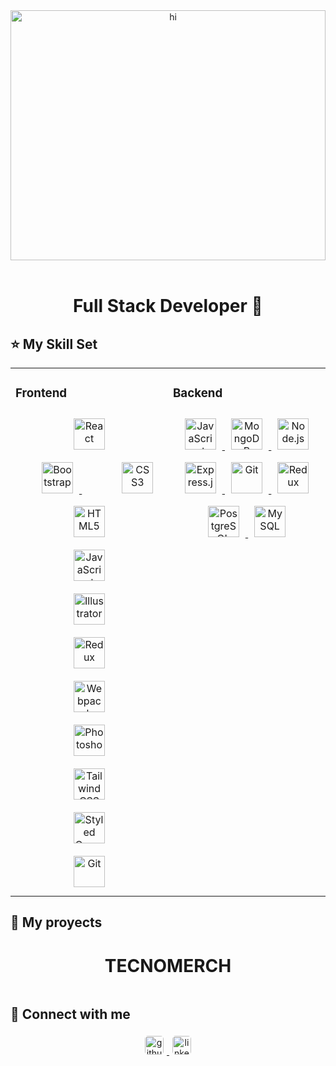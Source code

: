 <div align="center">
<img src="https://github.com/villajul/villajul/blob/main/Hi%2C%20I'm%20Julio%20Villacorta!!!.gif" alt="hi" align="center" style="width: 100%" height="400" width="800" />
</div> 
<br/>

<h1 align="center">
 Full Stack Developer 🚀
</h1>

## :star: My Skill Set  

<table>
<tr>
<td valign="top" width="50%">

### Frontend  
<div align="center">  
<a href="https://reactjs.org/" target="_blank" style="padding:2rem">
<img style="margin: 10px" src="https://profilinator.rishav.dev/skills-assets/react-original-wordmark.svg" alt="React" height="50" />
</a>  
<a href="https://getbootstrap.com/docs/3.4/javascript/" target="_blank" style="padding:2rem" >
<img style="margin: 10px" src="https://profilinator.rishav.dev/skills-assets/bootstrap-plain.svg" alt="Bootstrap" height="50" />
</a>  
<a href="https://www.w3schools.com/css/" target="_blank" style="padding:2rem">
<img style="margin:auto" src="https://profilinator.rishav.dev/skills-assets/css3-original-wordmark.svg" alt="CSS3" height="50" />
</a>  
<a href="https://en.wikipedia.org/wiki/HTML5" target="_blank" style="padding:2rem">
<img style="margin: 10px" src="https://profilinator.rishav.dev/skills-assets/html5-original-wordmark.svg" alt="HTML5" height="50" />
</a>  
<a href="https://www.javascript.com/" target="_blank" style="padding:2rem">
<img style="margin: 10px" src="https://profilinator.rishav.dev/skills-assets/javascript-original.svg" alt="JavaScript" height="50" />
</a>  
<a href="https://www.adobe.com/in/products/illustrator.html" target="_blank" style="padding:2rem">
<img style="margin: 10px" src="https://profilinator.rishav.dev/skills-assets/adobe_illustrator-icon.svg" alt="Illustrator" height="50" />
</a>  
<a href="https://redux.js.org/" target="_blank" style="padding:2rem">
<img style="margin: 10px" src="https://profilinator.rishav.dev/skills-assets/redux-original.svg" alt="Redux" height="50" />
</a>  
<a href="https://webpack.js.org/" target="_blank" style="padding:2rem">
<img style="margin: 10px" src="https://profilinator.rishav.dev/skills-assets/webpack-original.svg" alt="Webpack" height="50" />
</a>  
<a href="https://www.adobe.com/in/products/photoshop.html" target="_blank" style="padding:2rem">
<img style="margin: 10px" src="https://profilinator.rishav.dev/skills-assets/photoshop-plain.svg" alt="Photoshop" height="50" />
</a>  
<a href="https://www.tailwindcss.com/" target="_blank" style="padding:2rem">
<img style="margin: 10px" src="https://profilinator.rishav.dev/skills-assets/tailwindcss.svg" alt="Tailwind CSS" height="50" />
</a>  
<a href="https://styled-components.com/" target="_blank" style="padding:2rem">
<img style="margin: 10px" src="https://profilinator.rishav.dev/skills-assets/styled-components.png" alt="Styled Components" height="50" />
</a>  
<a href="https://github.com/" target="_blank" style="padding:2rem">
<img style="margin: 10px" src="https://profilinator.rishav.dev/skills-assets/git-scm-icon.svg" alt="Git" height="50" />
</a>  
</div>
</td>
<td valign="top" width="50%">

### Backend

<div align="center">  
<a href="https://www.javascript.com/" target="_blank">
<img style="margin: 10px" src="https://profilinator.rishav.dev/skills-assets/javascript-original.svg" alt="JavaScript" height="50" />
</a>  
<a href="https://www.mongodb.com/" target="_blank">
<img style="margin: 10px" src="https://profilinator.rishav.dev/skills-assets/mongodb-original-wordmark.svg" alt="MongoDB" height="50" />
</a>  
<a href="https://nodejs.org/" target="_blank">
<img style="margin: 10px" src="https://profilinator.rishav.dev/skills-assets/nodejs-original-wordmark.svg" alt="Node.js" height="50" />
</a>  
<a href="https://expressjs.com/" target="_blank">
<img style="margin: 10px" src="https://profilinator.rishav.dev/skills-assets/express-original-wordmark.svg" alt="Express.js" height="50" />
</a>  
<a href="https://github.com/" target="_blank">
<img style="margin: 10px" src="https://profilinator.rishav.dev/skills-assets/git-scm-icon.svg" alt="Git" height="50" />
</a>  
<a href="https://redux.js.org/" target="_blank">
<img style="margin: 10px" src="https://profilinator.rishav.dev/skills-assets/redux-original.svg" alt="Redux" height="50" />
</a>  
<a href="https://www.postgresql.org/" target="_blank">
<img style="margin: 10px" src="https://profilinator.rishav.dev/skills-assets/postgresql-original-wordmark.svg" alt="PostgreSQL" height="50" />
</a>  
<a href="https://www.mysql.com/" target="_blank">
<img style="margin: 10px" src="https://profilinator.rishav.dev/skills-assets/mysql-original-wordmark.svg" alt="MySQL" height="50" />
</a>  
</div>
</td>
</tr>
</table>

## :pushpin: My proyects

<h1 align="center"> TECNOMERCH </h1>
<a href="https://6evi.duckdns.org:1337" target="_blank">
<img src="" alt="">
</a>

## :paperclip: Connect with me  
<div align="center">
<a href="https://github.com/villajul" target="_blank">
<img src=https://img.shields.io/badge/github-%2324292e.svg?&style=for-the-badge&logo=github&logoColor=white alt=github style="border-radius: 5px; margin: 5px" height="30" />
</a>
<a href="https://linkedin.com/in/julio-augusto-villacorta-48a292238" target="_blank">
<img src=https://img.shields.io/badge/linkedin-%231E77B5.svg?&style=for-the-badge&logo=linkedin&logoColor=white alt=linkedin style="border-radius: 5px; margin: 5px" height="30" />
</a>  
</div>  
  

<br/>  


